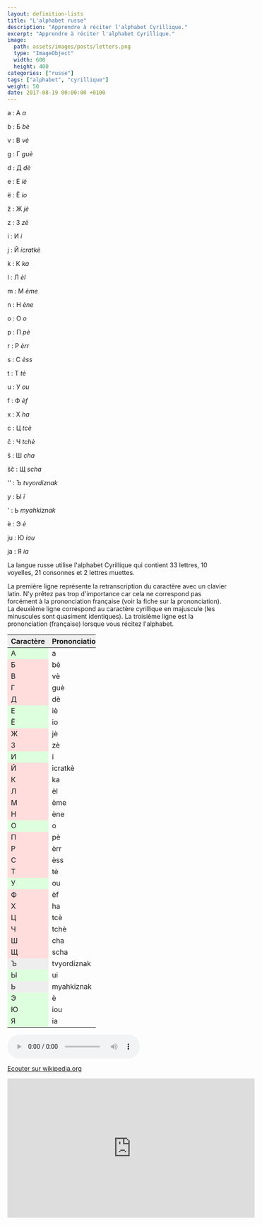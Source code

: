 ```yaml
---
layout: definition-lists
title: "L'alphabet russe"
description: "Apprendre à réciter l'alphabet Cyrillique."
excerpt: "Apprendre à réciter l'alphabet Cyrillique."
image:
  path: assets/images/posts/letters.png
  type: "ImageObject"
  width: 600
  height: 400
categories: ["russe"]
tags: ["alphabet", "cyrillique"]
weight: 50
date: 2017-08-19 00:00:00 +0100
---
```


a
: А
*a*

b
: Б
*b&egrave;*

v
: В
*v&egrave;*

g
: Г
*gu&egrave;*

d
: Д
*d&egrave;*

e
: Е
*i&egrave;*

ë
: Ё
*io*

ž
: Ж
*j&egrave;*

z
: З
*z&egrave;*

i
: И
*i*

j
: Й
*icratk&egrave;*

k
: К
*ka*

l
: Л
*&egrave;l*

m
: М
*&egrave;me*

n
: Н
*&egrave;ne*

o
: О
*o*

p
: П
*p&egrave;*

r
: Р
*&egrave;rr*

s
: С
*&egrave;ss*

t
: Т
*t&egrave;*

u
: У
*ou*

f
: Ф
*&egrave;f*

x
: Х
*ha*

c
: Ц
*tc&egrave;*

č
: Ч
*tch&egrave;*

š
: Ш
*cha*

šč
: Щ
*scha*

&#x27;&#x27;
: Ъ
*tvyordiznak*

y
: Ы
*î*

&#x27;
: Ь
*myahkiznak*

è
: Э
*&egrave;*

ju
: Ю
*iou*

ja
: Я
*ia*


La langue russe utilise l'alphabet Cyrillique qui contient 33 lettres, 10 voyelles, 21 consonnes et 2 lettres muettes.

La première ligne représente la retranscription du caractère avec un clavier latin. N'y prêtez pas trop d'importance car cela ne correspond pas forcément à la prononciation française (voir la fiche sur la prononciation). La deuxième ligne correspond au caractère cyrillique en majuscule (les minuscules sont quasiment identiques). La troisième ligne est la prononciation (française) lorsque vous récitez l'alphabet.


<table style="width: 200px;" hidden>
<colgroup> <col style="width: 20%; background-color: #eee;" span="1" /> <col style="width: 80%;" span="1" /> </colgroup>
<thead style="background-color: #eee;">
<tr>
<th>Caractère</th>
<th>Prononciation</th>
</tr>
</thead>
<tbody>
<tr>
<td style="background: #dfd;">А</td>
<td>a</td>
</tr>
<tr>
<td style="background: #fdd;">Б</td>
<td>b&egrave;</td>
</tr>
<tr>
<td style="background: #fdd;">В</td>
<td>v&egrave;</td>
</tr>
<tr>
<td style="background: #fdd;">Г</td>
<td>gu&egrave;</td>
</tr>
<tr>
<td style="background: #fdd;">Д</td>
<td>d&egrave;</td>
</tr>
<tr>
<td style="background: #dfd;">Е</td>
<td>i&egrave;</td>
</tr>
<tr>
<td style="background: #dfd;">Ё</td>
<td>io</td>
</tr>
<tr>
<td style="background: #fdd;">Ж</td>
<td>j&egrave;</td>
</tr>
<tr>
<td style="background: #fdd;">З</td>
<td>z&egrave;</td>
</tr>
<tr>
<td style="background: #dfd;">И</td>
<td>i</td>
</tr>
<tr>
<td style="background: #fdd;">Й</td>
<td>icratk&egrave;</td>
</tr>
<tr>
<td style="background: #fdd;">К</td>
<td>ka</td>
</tr>
<tr>
<td style="background: #fdd;">Л</td>
<td>&egrave;l</td>
</tr>
<tr>
<td style="background: #fdd;">М</td>
<td>&egrave;me</td>
</tr>
<tr>
<td style="background: #fdd;">Н</td>
<td>&egrave;ne</td>
</tr>
<tr>
<td style="background: #dfd;">О</td>
<td>o</td>
</tr>
<tr>
<td style="background: #fdd;">П</td>
<td>p&egrave;</td>
</tr>
<tr>
<td style="background: #fdd;">Р</td>
<td>&egrave;rr</td>
</tr>
<tr>
<td style="background: #fdd;">С</td>
<td>&egrave;ss</td>
</tr>
<tr>
<td style="background: #fdd;">Т</td>
<td>t&egrave;</td>
</tr>
<tr>
<td style="background: #dfd;">У</td>
<td>ou</td>
</tr>
<tr>
<td style="background: #fdd;">Ф</td>
<td>&egrave;f</td>
</tr>
<tr>
<td style="background: #fdd;">Х</td>
<td>ha</td>
</tr>
<tr>
<td style="background: #fdd;">Ц</td>
<td>tc&egrave;</td>
</tr>
<tr>
<td style="background: #fdd;">Ч</td>
<td>tch&egrave;</td>
</tr>
<tr>
<td style="background: #fdd;">Ш</td>
<td>cha</td>
</tr>
<tr>
<td style="background: #fdd;">Щ</td>
<td>scha</td>
</tr>
<tr>
<td>Ъ</td>
<td>tvyordiznak</td>
</tr>
<tr>
<td style="background: #dfd;">Ы</td>
<td>ui</td>
</tr>
<tr>
<td>Ь</td>
<td>myahkiznak</td>
</tr>
<tr>
<td style="background: #dfd;">Э</td>
<td>&egrave;</td>
</tr>
<tr>
<td style="background: #dfd;">Ю</td>
<td>iou</td>
</tr>
<tr>
<td style="background: #dfd;">Я</td>
<td>ia</td>
</tr>
</tbody>
</table>


<p>
    <audio controls>
        <source type="audio/ogg" src="https://upload.wikimedia.org/wikipedia/commons/2/24/Russian_alphabet.ogg">
    </audio>
</p>

[Ecouter sur wikipedia.org](https://en.wikipedia.org/wiki/File:Russian_alphabet.ogg)


<p><iframe width="560" height="315" src="https://www.youtube.com/embed/SLfpp704KI8" frameborder="0" allowfullscreen></iframe></p>
